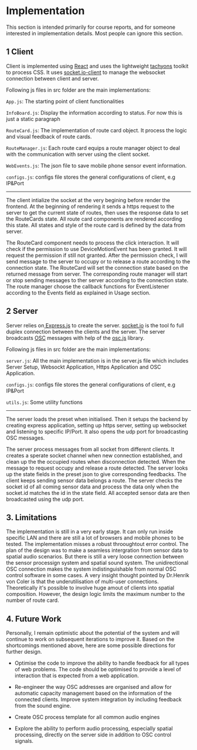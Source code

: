 # Implementation

This section is intended primarily for course reports, and for someone interested in implementation details. Most people can ignore this section.

## 1 Client

Client is implemented using [React](https://react.dev/) and uses the lightweight [tachyons](https://tachyons.io/) toolkit to process CSS. It uses [socket.io-client](https://socket.io/docs/v4/client-api/) to manage the websocket connection between client and server.

Following js files in src folder are the main implementations:

`App.js`: The starting point of client functionalities

`InfoBoard.js`: Display the information according to status. For now this is just a static paragraph

`RouteCard.js`: The implementation of route card object. It process the logic and visual feedback of route cards.

`RouteManager.js`: Each route card equips a route manager object to deal with the communication with server using the client socket.

`WebEvents.js`: The json file to save mobile phone sensor event information. 

`configs.js`: configs file stores the general configurations of client, e.g IP&Port

------

The client intialize the socket at the very begining before render the frontend.  At the beginning of rendering it sends a https request to the server to get the current state of routes, then uses the response data to set the RouteCards state. All route card components are rendered according this state. All states and style of the route card is defined by the data from server.

The RouteCard component needs to process the click interaction. It will check if the permission to use DeviceMotionEvent has been granted. It will request the permission if still not granted. After the permission check, I will send message to the server to occupy or to release a route according to the connection state. The RouteCard will set the connection state based on the returned message from server. The corresponding route manager will start or stop sending messages to ther server according to the connection state. The route manager choose the callback functions for EventListener according to the Events field as explained in Usage section.

## 2 Server

Server relies on[ Express.js](https://expressjs.com/) to create the server. [socket.io](https://socket.io/) is the tool fo full duplex connection between the clients and the server. The server broadcasts [OSC](https://en.wikipedia.org/wiki/Open_Sound_Control) messages with help of the [osc.js](https://github.com/colinbdclark/osc.js/) library. 

Following js files in src folder are the main implementations:

`server.js`: All the main implementation is in the server.js file which includes Server Setup, Websockt Application, Https Application and OSC Application.

`configs.js`: configs file stores the general configurations of client, e.g IP&Port

`utils.js`: Some utility functions

------

The server loads the preset when initialised. Then it setups the backend by creating express application, setting up https server, setting up websocket and listening to specific IP/Port. It also opens the udp port for broadcasting OSC messages. 

The server process messages from all socket from different clients. It creates a sperate socket channel when new connection established, and clean up the the occupied routes when disconnection detected. When the message to request occupy and release a route detected. The server looks up the state fields in the preset json to give corresponding feedbacks. The client keeps sending sensor data belongs a route. The server checks the socket id of all coming sensor data and process the data only when the socket.id matches the id in the state field. All accepted sensor data are then broadcasted using the udp port. 

## 3. Limitations

The implementation is still in a very early stage. It can only run inside specific LAN and there are still a lot of browsers and mobile phones to be tested. The implementation misses a robust throoughtout error control. The plan of the design was to make a seamless intergration from sensor data to spatial audio scenarios.  But there is still a very loose connection between the sensor processign system and spatial sound system. The unidirectional OSC connection makes the system indistinguishable from normal OSC control software in some cases. A very insight thought pointed by Dr.Henrik von Coler is that the underutilisation of multi-user connections. Theoretically it's possible to involve huge amout of clients into spatial composition. However, the design logic limits the maximum number to the number of route card. 

## 4. Future Work

Personally, I remain optimistic about the potential of the system and will continue to work on subsequent iterations to improve it. Based on the shortcomings mentioned above, here are some possible directions for further design.

- Optimise the code to improve the ability to handle feedback for all types of web problems. The code should be optimised to provide a level of interaction that is expected from a web application. 

- Re-engineer the way OSC addresses are organised and allow for automatic capacity management based on the information of the connected clients. Improve system integration by including feedback from the sound engine. 
- Create OSC process template  for all common audio engines
- Explore the ability to perform audio processing, especially spatial processing, directly on the server side in addition to OSC control signals.

















